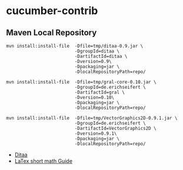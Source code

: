 cucumber-contrib
================


Maven Local Repository
----------------------

    mvn install:install-file  -Dfile=tmp/ditaa-0.9.jar \
                              -DgroupId=ditaa \
                              -DartifactId=ditaa \
                              -Dversion=0.9\
                              -Dpackaging=jar \
                              -DlocalRepositoryPath=repo/

    mvn install:install-file  -Dfile=tmp/gral-core-0.10.jar \
                              -DgroupId=de.erichseifert \
                              -DartifactId=gral \
                              -Dversion=0.10\
                              -Dpackaging=jar \
                              -DlocalRepositoryPath=repo/

    mvn install:install-file  -Dfile=tmp/VectorGraphics2D-0.9.1.jar \
                              -DgroupId=de.erichseifert \
                              -DartifactId=VectorGraphics2D \
                              -Dversion=0.9.1\
                              -Dpackaging=jar \
                              -DlocalRepositoryPath=repo/

* [Ditaa](http://ditaa.sourceforge.net/#usage)
* [LaTex short math Guide](ftp://ftp.ams.org/ams/doc/amsmath/short-math-guide.pdf)

